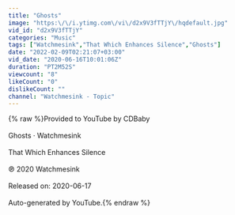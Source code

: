```yaml
---
title: "Ghosts"
image: "https:\/\/i.ytimg.com\/vi\/d2x9V3fTTjY\/hqdefault.jpg"
vid_id: "d2x9V3fTTjY"
categories: "Music"
tags: ["Watchmesink","That Which Enhances Silence","Ghosts"]
date: "2022-02-09T02:21:07+03:00"
vid_date: "2020-06-16T10:01:06Z"
duration: "PT2M52S"
viewcount: "8"
likeCount: "0"
dislikeCount: ""
channel: "Watchmesink - Topic"
---
```

{% raw %}Provided to YouTube by CDBaby<br /><br />Ghosts · Watchmesink<br /><br />That Which Enhances Silence<br /><br />℗ 2020 Watchmesink<br /><br />Released on: 2020-06-17<br /><br />Auto-generated by YouTube.{% endraw %}
